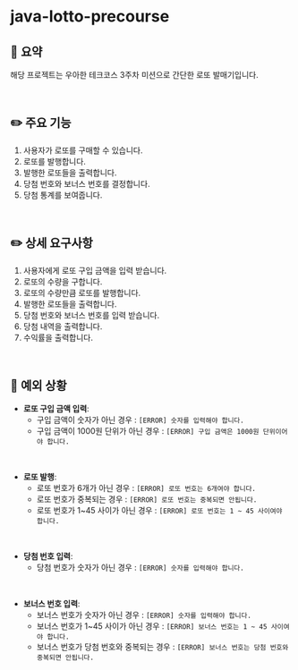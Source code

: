 # java-lotto-precourse
## 🔎 요약
해당 프로젝트는 우아한 테크코스 3주차 미션으로 간단한 로또 발매기입니다.

<br>

## ✏️ 주요 기능
1. 사용자가 로또를 구매할 수 있습니다.
2. 로또를 발행합니다.
3. 발행한 로또들을 출력합니다. 
4. 당첨 번호와 보너스 번호를 결정합니다.
5. 당첨 통계를 보여줍니다.

<br>

## ✏️ 상세 요구사항
1. 사용자에게 로또 구입 금액을 입력 받습니다.
2. 로또의 수량을 구합니다.
3. 로또의 수량만큼 로또를 발행합니다.
4. 발행한 로또들을 출력합니다.
5. 당첨 번호와 보너스 번호를 입력 받습니다.
6. 당첨 내역을 출력합니다.
7. 수익률을 출력합니다.

<br>

## 🚨 예외 상황
- **로또 구입 금액 입력**:
    - 구입 금액이 숫자가 아닌 경우 : `[ERROR] 숫자를 입력해야 합니다.`
    - 구입 금액이 1000원 단위가 아닌 경우 : `[ERROR] 구입 금액은 1000원 단위이어야 합니다.`

<br>

- **로또 발행**:
    - 로또 번호가 6개가 아닌 경우 : `[ERROR] 로또 번호는 6개여야 합니다.`
    - 로또 번호가 중복되는 경우 : `[ERROR] 로또 번호는 중복되면 안됩니다.`
    - 로또 번호가 1~45 사이가 아닌 경우 : `[ERROR] 로또 번호는 1 ~ 45 사이여야 합니다.`

<br>

- **당첨 번호 입력**:
    - 당첨 번호가 숫자가 아닌 경우 : `[ERROR] 숫자를 입력해야 합니다.`

<br>

- **보너스 번호 입력**:
    - 보너스 번호가 숫자가 아닌 경우 : `[ERROR] 숫자를 입력해야 합니다.`
    - 보너스 번호가 1~45 사이가 아닌 경우 : `[ERROR] 보너스 번호는 1 ~ 45 사이여야 합니다.`
    - 보너스 번호가 당첨 번호와 중복되는 경우 : `[ERROR] 보너스 번호는 당첨 번호와 중복되면 안됩니다.`
